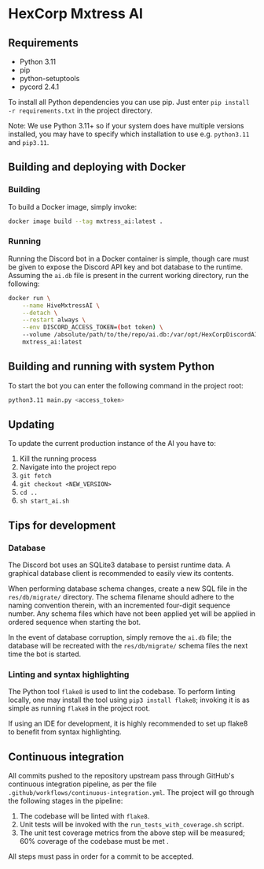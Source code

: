 # HexCorp Mxtress AI

## Requirements

- Python 3.11
- pip
- python-setuptools
- pycord 2.4.1

To install all Python dependencies you can use pip. Just enter
`pip install -r requirements.txt` in the project directory.

Note: We use Python 3.11+ so if your system does have multiple versions
installed, you may have to specify which installation to use e.g.
`python3.11` and `pip3.11`.

## Building and deploying with Docker

### Building

To build a Docker image, simply invoke:

``` bash
docker image build --tag mxtress_ai:latest .
```

### Running

Running the Discord bot in a Docker container is simple, though care must be
given to expose the Discord API key and bot database to the runtime.  Assuming
the `ai.db` file is present in the current working directory, run the following:

``` bash
docker run \
    --name HiveMxtressAI \
    --detach \
    --restart always \
    --env DISCORD_ACCESS_TOKEN=(bot token) \
    --volume /absolute/path/to/the/repo/ai.db:/var/opt/HexCorpDiscordAI/ai.db \
    mxtress_ai:latest
```

## Building and running with system Python

To start the bot you can enter the following command in the project root:

```bash
python3.11 main.py <access_token>
```

## Updating

To update the current production instance of the AI you have to:

1. Kill the running process
2. Navigate into the project repo
3. `git fetch`
4. `git checkout <NEW_VERSION>`
5. `cd ..`
6. `sh start_ai.sh`

## Tips for development

### Database

The Discord bot uses an SQLite3 database to persist runtime data.  A graphical
database client is recommended to easily view its contents.

When performing database schema changes, create a new SQL file in the
`res/db/migrate/` directory.  The schema filename should adhere to the naming
convention therein, with an incremented four-digit sequence number.  Any schema
files which have not been applied yet will be applied in ordered sequence when
starting the bot.

In the event of database corruption, simply remove the `ai.db` file; the
database will be recreated with the `res/db/migrate/` schema files the next time
the bot is started.

### Linting and syntax highlighting

The Python tool `flake8` is used to lint the codebase.  To perform linting
locally, one may install the tool using `pip3 install flake8`; invoking it is
as simple as running `flake8` in the project root.

If using an IDE for development, it is highly recommended to set up flake8 to
benefit from syntax highlighting.

## Continuous integration

All commits pushed to the repository upstream pass through GitHub's continuous
integration pipeline, as per the file `.github/workflows/continuous-integration.yml`.
The project will go through the following stages in the pipeline:

1. The codebase will be linted with `flake8`.
2. Unit tests will be invoked with the `run_tests_with_coverage.sh` script.
3. The unit test coverage metrics from the above step will be measured; 60%
   coverage of the codebase must be met .

All steps must pass in order for a commit to be accepted.
